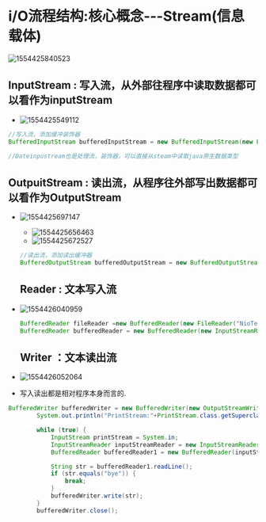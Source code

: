 #  i/O流程结构:核心概念---Stream(信息载体)

![1554425840523](../../images/1554425840523.png)



## InputStream : 写入流，从外部往程序中读取数据都可以看作为inputStream

+ ![1554425549112](../../images/1554425549112.png)

```java
//写入流，添加缓冲装饰器
BufferedInputStream bufferedInputStream = new BufferedInputStream(new FileInputStream("path"));

//Dateinpustream也是处理流，装饰器，可以直接从steam中读取java原生数据类型
```





## OutpuitStream : 读出流，从程序往外部写出数据都可以看作为OutputStream

+ ![1554425697147](../../images/1554425697147.png)

  + ![1554425656463](../../images/1554425656463.png)
  + ![1554425672527](../../images/1554425672527.png)

  ```java
  //读出流，添加读出缓冲器
  BufferedOutputStream bufferedOutputStream = new BufferedOutputStream(new FileOutputStream("path"));
  ```

  

  

  ## Reader : 文本写入流

+ ![1554426040959](../../images/1554426040959.png)

  

  ```java
  BufferedReader fileReader =new BufferedReader(new FileReader("NioTestIn_13.txt")) ;//默认使用ISO-8859-1编码
  BufferedReader bufferedReader = new BufferedReader(new InputStreamReader(new FileInputStream("filepath"),"UTF-8"));
  ```

  

  ##  Writer ：文本读出流

+ ![1554426052064](../../images/1554426052064.png)

+ 写入读出都是相对程序本身而言的.

```java
BufferedWriter bufferedWriter = new BufferedWriter(new OutputStreamWriter(new FileOutputStream("OOOOOutput.txt")));
        System.out.println("PrintStream:"+PrintStream.class.getSuperclass().getName());

        while (true) {
            InputStream printStream = System.in;
            InputStreamReader inputStreamReader = new InputStreamReader(printStream);
            BufferedReader bufferedReader1 = new BufferedReader(inputStreamReader);

            String str = bufferedReader1.readLine();
            if (str.equals("bye")) {
                break;
            }
            bufferedWriter.write(str);
        }
        bufferedWriter.close();
```

